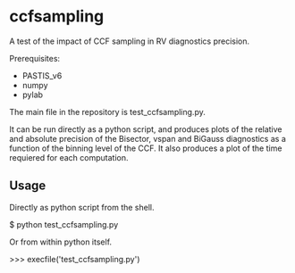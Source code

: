 # ccfsampling
A test of the impact of CCF sampling in RV diagnostics precision.

Prerequisites:
- PASTIS_v6
- numpy
- pylab

The main file in the repository is test_ccfsampling.py.

It can be run directly as a python script, and produces plots of the relative and absolute precision of the Bisector, vspan and BiGauss diagnostics as a function of the binning level of the CCF. It also produces a plot of the time requiered for each computation.

Usage
-----
Directly as python script from the shell.

$ python test_ccfsampling.py

Or from within python itself.

\>\>\> execfile('test_ccfsampling.py')


